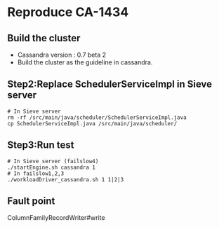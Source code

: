 # Reproduce CA-1434
## Build the cluster
- Cassandra version : 0.7 beta 2
- Build the cluster as the guideline in cassandra.
## Step2:Replace SchedulerServiceImpl in Sieve server
```
# In Sieve server
rm -rf /src/main/java/scheduler/SchedulerServiceImpl.java
cp SchedulerServiceImpl.java /src/main/java/scheduler/
```
## Step3:Run test
```
# In Sieve server (failslow4)
./startEngine.sh cassandra 1
# In failslow1,2,3
./workloadDriver_cassandra.sh 1 1|2|3
```
## Fault point
ColumnFamilyRecordWriter#write